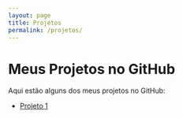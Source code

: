```yaml
---
layout: page
title: Projetos
permalink: /projetos/
---
```


# Meus Projetos no GitHub

Aqui estão alguns dos meus projetos no GitHub:

- [Projeto 1](https://github.com/fernandaspeiter/q95_caatinga_saofrancisco)

